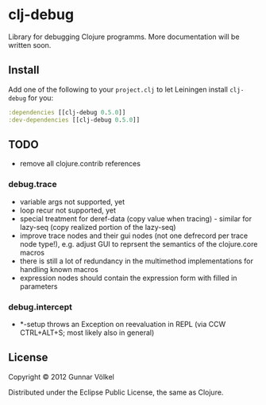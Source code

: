 # clj-debug

Library for debugging Clojure programms. More documentation will be written soon.


## Install

Add one of the following to your ```project.clj``` to let Leiningen install ```clj-debug``` for you:

```clj
:dependencies [[clj-debug 0.5.0]]
:dev-dependencies [[clj-debug 0.5.0]]
```


## TODO

* remove all clojure.contrib references

### debug.trace

* variable args not supported, yet
* loop recur not supported, yet
* special treatment for deref-data (copy value when tracing) - similar for lazy-seq (copy realized portion of the lazy-seq)
* improve trace nodes and their gui nodes (not one defrecord per trace node type!), e.g. adjust GUI to reprsent the semantics of the clojure.core macros
* there is still a lot of redundancy in the multimethod implementations for handling known macros
* expression nodes should contain the expression form with filled in parameters

### debug.intercept

* *-setup throws an Exception on reevaluation in REPL (via CCW CTRL+ALT+S; most likely also in general)

## License

Copyright © 2012 Gunnar Völkel

Distributed under the Eclipse Public License, the same as Clojure.